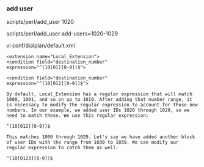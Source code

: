 ### add user

scripts/perl/add_user 1020  

scripts/perl/add_user add-users=1020-1029  

vi conf/dialplan/default.xml
```
<extension name="Local_Extension">
<condition field="destination_number"
expression="^(10[01][0-9])$">
```

```
<condition field="destination_number"
expression="^(10[012][0-9])$">
```

```
By default, Local_Extension has a regular expression that will match 1000, 1001, and so on up to 1019. After adding that number range, it is necessary to modify the regular expression to account for those new numbers. In our example, we added user IDs 1020 through 1029, so we need to match these. We use this regular expression:

^(10[012][0-9])$

This matches 1000 through 1029. Let's say we have added another block of user IDs with the range from 1030 to 1039. We can modify our regular expression to catch them as well:

^(10[0123][0-9])$
```


